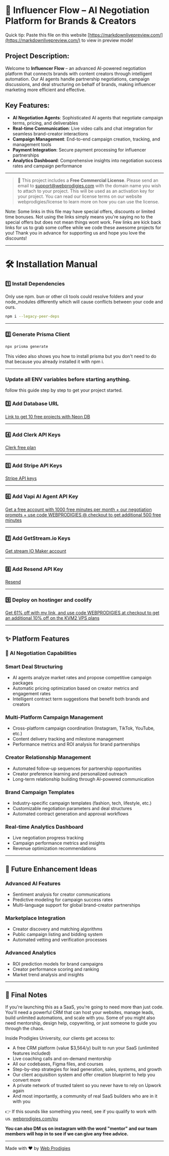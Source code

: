 # 🤝 Influencer Flow – AI Negotiation Platform for Brands & Creators

Quick tip: Paste this file on this website [https://markdownlivepreview.com/](https://markdownlivepreview.com/) to view in preview mode!

## Project Description:
Welcome to **Influencer Flow** – an advanced AI-powered negotiation platform that connects brands with content creators through intelligent automation. Our AI agents handle partnership negotiations, campaign discussions, and deal structuring on behalf of brands, making influencer marketing more efficient and effective.

## Key Features:
- **AI Negotiation Agents**: Sophisticated AI agents that negotiate campaign terms, pricing, and deliverables
- **Real-time Communication**: Live video calls and chat integration for seamless brand-creator interactions  
- **Campaign Management**: End-to-end campaign creation, tracking, and management tools
- **Payment Integration**: Secure payment processing for influencer partnerships
- **Analytics Dashboard**: Comprehensive insights into negotiation success rates and campaign performance

---

> 🎁 This project includes a **Free Commercial License**. Please send an email to support@webprodigies.com with the domain name you wish to attach to your project. This will be used as an activation key for your project. You can read our license terms on our website webprodigies/license to learn more on how you can use the license.

Note: Some links in this file may have special offers, discounts or limited time bonuses. Not using the links simply means you're saying no to the special offers but does not mean things wont work. Few links are kick back links for us to grab some coffee while we code these awesome projects for you! Thank you in advance for supporting us and hope you love the discounts!

---

# 🛠 Installation Manual

### 1️⃣ Install Dependencies

Only use npm. bun or other cli tools could resolve folders and your node_modules differently which will cause conflicts between your code and ours.

```bash
npm i --legacy-peer-deps
```

---

### 2️⃣ Generate Prisma Client

```bash
npx prisma generate
```

This video also shows you how to install prisma but you don't need to do that because you already installed it with npm i.

---

### Update all ENV variables before starting anything.

follow this guide step by step to get your project started.

### 3️⃣ Add Database URL

[Link to get 10 free projects with Neon DB](https://fyi.neon.tech/J5YG0hX)

---

### 4️⃣ Add Clerk API Keys

[Clerk free plan](https://go.clerk.com/CqBMVjW)

---

### 5️⃣ Add Stripe API Keys

[Stripe API keys](https://dashboard.stripe.com/apikeys)

---

### 6️⃣ Add Vapi AI Agent API Key

[Get a free account with 1000 free minutes per month + our negotiation prompts + use code WEBPRODIGIES @ checkout to get additional 500 free minutes](https://vapi.ai/?aff=emmanuel)

---

### 7️⃣ Add GetStream.io Keys

[Get stream IO Maker account](https://getstream.io/maker-account/)

---

### 8️⃣ Add Resend API Key

[Resend](https://resend.com/?utm_source=webprodigies)

---

### 9️⃣ Deploy on hostinger and coolify

[Get 61% off with my link, and use code WEBPRODIGIES at checkout to get an additional 10% off on the KVM2 VPS plans](https://hostinger.com/webprodigies)

---

## ✨ Platform Features

### 🔮 AI Negotiation Capabilities

### Smart Deal Structuring
- AI agents analyze market rates and propose competitive campaign packages
- Automatic pricing optimization based on creator metrics and engagement rates
- Intelligent contract term suggestions that benefit both brands and creators

### Multi-Platform Campaign Management
- Cross-platform campaign coordination (Instagram, TikTok, YouTube, etc.)
- Content delivery tracking and milestone management
- Performance metrics and ROI analysis for brand partnerships

### Creator Relationship Management
- Automated follow-up sequences for partnership opportunities
- Creator preference learning and personalized outreach
- Long-term relationship building through AI-powered communication

### Brand Campaign Templates
- Industry-specific campaign templates (fashion, tech, lifestyle, etc.)
- Customizable negotiation parameters and deal structures
- Automated contract generation and approval workflows

### Real-time Analytics Dashboard
- Live negotiation progress tracking
- Campaign performance metrics and insights
- Revenue optimization recommendations

---

## 🚀 Future Enhancement Ideas

### Advanced AI Features
- Sentiment analysis for creator communications
- Predictive modeling for campaign success rates
- Multi-language support for global brand-creator partnerships

### Marketplace Integration
- Creator discovery and matching algorithms
- Public campaign listing and bidding system
- Automated vetting and verification processes

### Advanced Analytics
- ROI prediction models for brand campaigns
- Creator performance scoring and ranking
- Market trend analysis and insights

---

## 🙌 Final Notes

If you're launching this as a SaaS, you're going to need more than just code. You'll need a powerful CRM that can host your websites, manage leads, build unlimited automations, and scale with you. Some of you might also need mentorship, design help, copywriting, or just someone to guide you through the chaos.

Inside Prodigies University, our clients get access to:
- A free CRM platform (value $3,564/y) built to run your SaaS (unlimited features included)
- Live coaching calls and on-demand mentorship
- All our codebases, Figma files, and courses
- Step-by-step strategies for lead generation, sales, systems, and growth
- Our client acquisition system and offer creation blueprint to help you convert more
- A private network of trusted talent so you never have to rely on Upwork again
- And most importantly, a community of real SaaS builders who are in it with you

👉 If this sounds like something you need, see if you qualify to work with us. [webprodigies.com/pu](https://webprodigies.com/pu?utm_source=readmefilepremiumCodebase)

**You can also DM us on instagram with the word "mentor" and our team members will hop in to see if we can give any free advice.**

---

Made with ❤️ by [Web Prodigies](https://www.youtube.com/@webprodigies)
